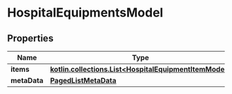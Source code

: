 
# HospitalEquipmentsModel

## Properties
Name | Type | Description | Notes
------------ | ------------- | ------------- | -------------
**items** | [**kotlin.collections.List&lt;HospitalEquipmentItemModel&gt;**](HospitalEquipmentItemModel.md) |  |  [optional]
**metaData** | [**PagedListMetaData**](PagedListMetaData.md) |  |  [optional]




